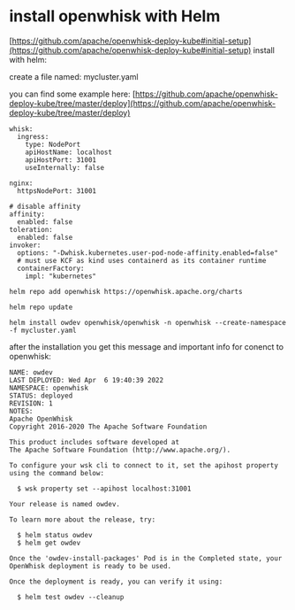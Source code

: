# install openwhisk with Helm

[https://github.com/apache/openwhisk-deploy-kube#initial-setup](https://github.com/apache/openwhisk-deploy-kube#initial-setup)
install with helm:

create a file named: mycluster.yaml

you can find some example here: [https://github.com/apache/openwhisk-deploy-kube/tree/master/deploy](https://github.com/apache/openwhisk-deploy-kube/tree/master/deploy)

```
whisk:
  ingress:
    type: NodePort
    apiHostName: localhost
    apiHostPort: 31001
    useInternally: false

nginx:
  httpsNodePort: 31001

# disable affinity
affinity:
  enabled: false
toleration:
  enabled: false
invoker:
  options: "-Dwhisk.kubernetes.user-pod-node-affinity.enabled=false"
  # must use KCF as kind uses containerd as its container runtime
  containerFactory:
    impl: "kubernetes"
```

`helm repo add openwhisk https://openwhisk.apache.org/charts`

`helm repo update`

`helm install owdev openwhisk/openwhisk -n openwhisk --create-namespace -f mycluster.yaml`

after the installation you get this message and important info for conenct to openwhisk:

```
NAME: owdev
LAST DEPLOYED: Wed Apr  6 19:40:39 2022
NAMESPACE: openwhisk
STATUS: deployed
REVISION: 1
NOTES:
Apache OpenWhisk
Copyright 2016-2020 The Apache Software Foundation

This product includes software developed at
The Apache Software Foundation (http://www.apache.org/).

To configure your wsk cli to connect to it, set the apihost property
using the command below:

  $ wsk property set --apihost localhost:31001

Your release is named owdev.

To learn more about the release, try:

  $ helm status owdev
  $ helm get owdev

Once the 'owdev-install-packages' Pod is in the Completed state, your OpenWhisk deployment is ready to be used.

Once the deployment is ready, you can verify it using:

  $ helm test owdev --cleanup
```
